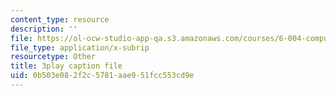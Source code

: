 ```yaml
---
content_type: resource
description: ''
file: https://ol-ocw-studio-app-qa.s3.amazonaws.com/courses/6-004-computation-structures-spring-2017/0b503e082f2c5781aae951fcc553cd9e_nlKV2hX1AZs.vtt
file_type: application/x-subrip
resourcetype: Other
title: 3play caption file
uid: 0b503e08-2f2c-5781-aae9-51fcc553cd9e
---
```

